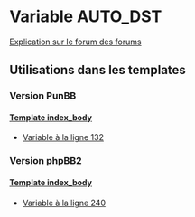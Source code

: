 # Variable AUTO_DST
[Explication sur le forum des forums](http://forum.forumactif.com/t294113-listing-des-variables#AUTO_DST)

## Utilisations dans les templates

### Version PunBB

#### [Template index_body](punbb/index_body.md)
* [Variable à la ligne 132](../punbb/index_body.tpl#L132)

### Version phpBB2

#### [Template index_body](subsilver/index_body.md)
* [Variable à la ligne 240](../subsilver/index_body.tpl#L240)